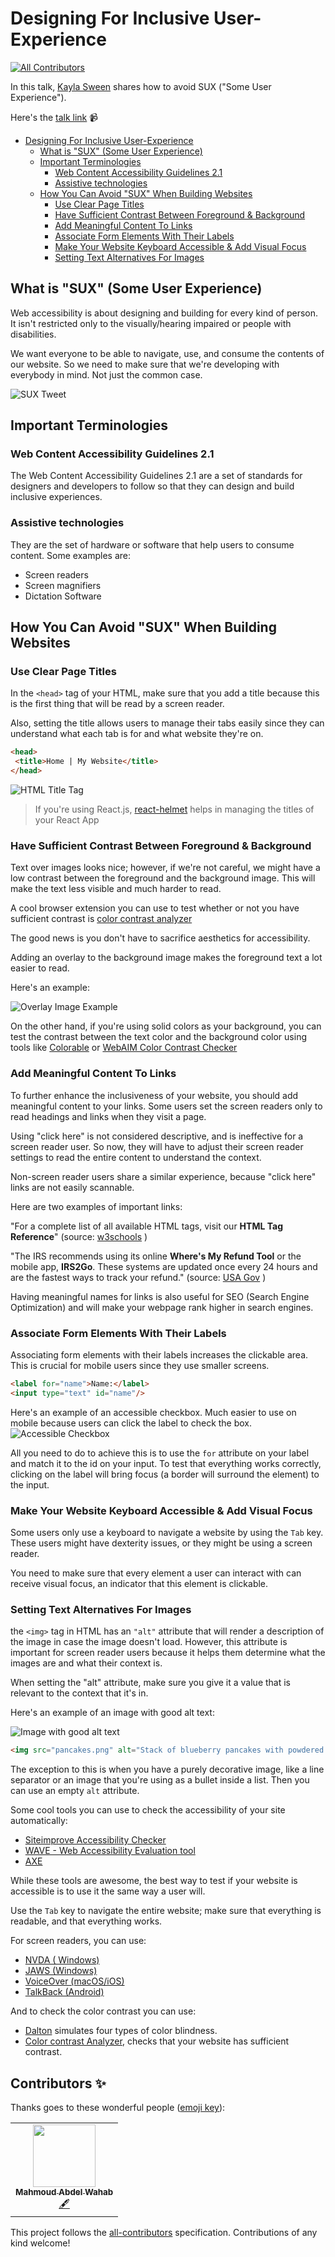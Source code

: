 # Designing For Inclusive User-Experience
<!-- ALL-CONTRIBUTORS-BADGE:START - Do not remove or modify this section -->
[![All Contributors](https://img.shields.io/badge/all_contributors-1-orange.svg?style=flat-square)](#contributors-)
<!-- ALL-CONTRIBUTORS-BADGE:END -->

In this talk, [Kayla Sween](https://twitter.com/_kaylasween) shares how to avoid SUX ("Some User Experience").

Here's the [talk link](https://egghead.io/lessons/egghead-egghead-talks-designing-for-inclusive-user-experience) 📹

- [Designing For Inclusive User-Experience](#designing-for-inclusive-user-experience)
  - [What is "SUX" (Some User Experience)](#what-is-%22sux%22-some-user-experience)
  - [Important Terminologies](#important-terminologies)
    - [Web Content Accessibility Guidelines 2.1](#web-content-accessibility-guidelines-21)
    - [Assistive technologies](#assistive-technologies)
  - [How You Can Avoid "SUX" When Building Websites](#how-you-can-avoid-%22sux%22-when-building-websites)
    - [Use Clear Page Titles](#use-clear-page-titles)
    - [Have Sufficient Contrast Between Foreground & Background](#have-sufficient-contrast-between-foreground--background)
    - [Add Meaningful Content To Links](#add-meaningful-content-to-links)
    - [Associate Form Elements With Their Labels](#associate-form-elements-with-their-labels)
    - [Make Your Website Keyboard Accessible & Add Visual Focus](#make-your-website-keyboard-accessible--add-visual-focus)
    - [Setting Text Alternatives For Images](#setting-text-alternatives-for-images)

## What is "SUX" (Some User Experience)

Web accessibility is about designing and building for every kind of person. It isn't restricted only to the visually/hearing impaired or people with disabilities.

We want everyone to be able to navigate, use, and consume the contents of our website. So we need to make sure that we're developing with everybody in mind. Not just the common case.

![SUX Tweet](assets/tweet.png)

## Important Terminologies

### Web Content Accessibility Guidelines 2.1

The Web Content Accessibility Guidelines 2.1 are a set of standards for designers and developers to follow so that they can design and build inclusive experiences.

### Assistive technologies

They are the set of hardware or software that help users to consume content. Some examples are:

- Screen readers
- Screen magnifiers
- Dictation Software

## How You Can Avoid "SUX" When Building Websites

### Use Clear Page Titles

In the `<head>` tag of your HTML, make sure that you add a title because this is the first thing that will be read by a screen reader.

Also, setting the title allows users to manage their tabs easily since they can understand what each tab is for and what website they're on.

```HTML
<head>
 <title>Home | My Website</title>
</head>

```

![HTML Title Tag](./assets/htmlTitle.png)

> If you're using React.js, [react-helmet](https://github.com/nfl/react-helmet) helps in managing the titles of your React App

### Have Sufficient Contrast Between Foreground & Background

Text over images looks nice; however, if we're not careful, we might have a low contrast between the foreground and the background image. This will make the text less visible and much harder to read.

A cool browser extension you can use to test whether or not you have sufficient contrast is [color contrast analyzer](https://chrome.google.com/webstore/detail/color-contrast-analyzer/dagdlcijhfbmgkjokkjicnnfimlebcll?hl=en)

The good news is you don't have to sacrifice aesthetics for accessibility.

Adding an overlay to the background image makes the foreground text a lot easier to read.

Here's an example:

![Overlay Image Example](assets/overlay-tip.png)

On the other hand, if you're using solid colors as your background, you can test the contrast between the text color and the background color using tools like [Colorable](https://colorable.jxnblk.com/) or [WebAIM Color Contrast Checker](https://webaim.org/resources/contrastchecker/)

### Add Meaningful Content To Links

To further enhance the inclusiveness of your website, you should add meaningful content to your links. Some users set the screen readers only to read headings and links when they visit a page.

Using "click here" is not considered descriptive, and is ineffective for a screen reader user. So now, they will have to adjust their screen reader settings to read the entire content to understand the context.

Non-screen reader users share a similar experience, because "click here" links are not easily scannable.

Here are two examples of important links:

"For a complete list of all available HTML tags, visit our **HTML Tag Reference**" (source: [w3schools](https://23schools.com/) )

"The IRS recommends using its online **Where's My Refund Tool** or the mobile app, **IRS2Go**. These systems are updated once every 24 hours and are the fastest ways to track your refund." (source: [USA Gov](https://www.usa.gov/after-taxes) )

Having meaningful names for links is also useful for SEO (Search Engine Optimization) and will make your webpage rank higher in search engines.

### Associate Form Elements With Their Labels

Associating form elements with their labels increases the clickable area. This is crucial for mobile users since they use smaller screens.

```HTML
<label for="name">Name:</label>
<input type="text" id="name"/>
```

Here's an example of an accessible checkbox. Much easier to use on mobile because users can click the label to check the box.
![Accessible Checkbox](assets/checkbox.gif)

All you need to do to achieve this is to use the `for` attribute on your label and match it to the id on your input.
To test that everything works correctly, clicking on the label will bring focus (a border will surround the element) to the input.

### Make Your Website Keyboard Accessible & Add Visual Focus

Some users only use a keyboard to navigate a website by using the `Tab` key. These users might have dexterity issues, or they might be using a screen reader.

You need to make sure that every element a user can interact with can receive visual focus, an indicator that this element is clickable.

### Setting Text Alternatives For Images

the `<img>` tag in HTML has an `"alt"` attribute that will render a description of the image in case the image doesn't load.
However, this attribute is important for screen reader users because it helps them determine what the images are and what their context is.

When setting the "alt" attribute, make sure you give it a value that is relevant to the context that it's in.

Here's an example of an image with good alt text:

![Image with good alt text](assets/pancake.png)

```HTML
<img src="pancakes.png" alt="Stack of blueberry pancakes with powdered sugar">
```

The exception to this is when you have a purely decorative image, like a line separator or an image that you're using as a bullet inside a list. Then you can use an empty `alt` attribute.

Some cool tools you can use to check the accessibility of your site automatically:

- [Siteimprove Accessibility Checker](https://chrome.google.com/webstore/detail/siteimprove-accessibility/efcfolpjihicnikpmhnmphjhhpiclljc)
- [WAVE - Web Accessibility Evaluation tool](https://wave.webaim.org/)
- [AXE](https://chrome.google.com/webstore/detail/axe-web-accessibility-tes/lhdoppojpmngadmnindnejefpokejbdd)

While these tools are awesome, the best way to test if your website is accessible is to use it the same way a user will.

Use the `Tab` key to navigate the entire website; make sure that everything is readable, and that everything works.

For screen readers, you can use:

- [NVDA ( Windows)](https://www.nvaccess.org/about-nvda/)
- [JAWS (Windows)](https://www.freedomscientific.com/products/software/jaws/)
- [VoiceOver (macOS/iOS)](https://www.apple.com/voiceover/info/guide/_1124.html)
- [TalkBack (Android)](https://support.google.com/accessibility/android/answer/6283677?hl=en)

And to check the color contrast you can use:

- [Dalton](https://chrome.google.com/webstore/detail/colorblind-dalton-for-goo/afcafnelafcgjinkaeohkalmfececool?hl=en) simulates four types of color blindness.
- [Color contrast Analyzer](https://chrome.google.com/webstore/detail/color-contrast-analyzer/dagdlcijhfbmgkjokkjicnnfimlebcll?hl=en), checks that your website has sufficient contrast.

## Contributors ✨

Thanks goes to these wonderful people ([emoji key](https://allcontributors.org/docs/en/emoji-key)):

<!-- ALL-CONTRIBUTORS-LIST:START - Do not remove or modify this section -->
<!-- prettier-ignore-start -->
<!-- markdownlint-disable -->
<table>
  <tr>
    <td align="center"><a href="https://mahmoudabdelwahab.tech"><img src="https://avatars2.githubusercontent.com/u/27310414?v=4" width="100px;" alt=""/><br /><sub><b>Mahmoud Abdel Wahab</b></sub></a><br /><a href="#content-m-abdelwahab" title="Content">🖋</a></td>
  </tr>
</table>

<!-- markdownlint-enable -->
<!-- prettier-ignore-end -->
<!-- ALL-CONTRIBUTORS-LIST:END -->

This project follows the [all-contributors](https://github.com/all-contributors/all-contributors) specification. Contributions of any kind welcome!